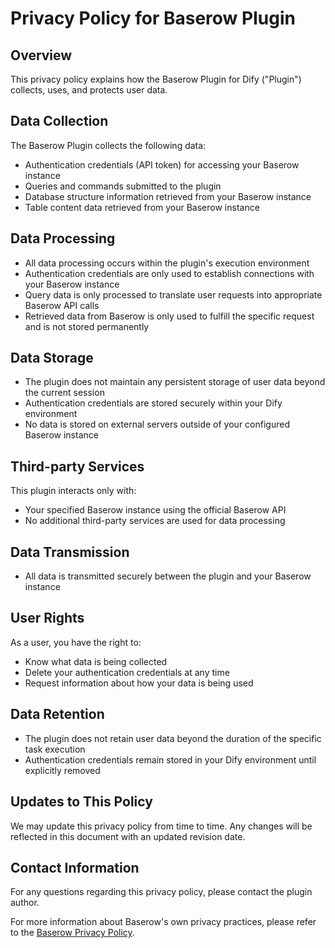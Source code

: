 # Privacy Policy for Baserow Plugin

## Overview
This privacy policy explains how the Baserow Plugin for Dify ("Plugin") collects, uses, and protects user data.

## Data Collection
The Baserow Plugin collects the following data:
- Authentication credentials (API token) for accessing your Baserow instance
- Queries and commands submitted to the plugin
- Database structure information retrieved from your Baserow instance
- Table content data retrieved from your Baserow instance

## Data Processing
- All data processing occurs within the plugin's execution environment
- Authentication credentials are only used to establish connections with your Baserow instance
- Query data is only processed to translate user requests into appropriate Baserow API calls
- Retrieved data from Baserow is only used to fulfill the specific request and is not stored permanently

## Data Storage
- The plugin does not maintain any persistent storage of user data beyond the current session
- Authentication credentials are stored securely within your Dify environment
- No data is stored on external servers outside of your configured Baserow instance

## Third-party Services
This plugin interacts only with:
- Your specified Baserow instance using the official Baserow API
- No additional third-party services are used for data processing

## Data Transmission
- All data is transmitted securely between the plugin and your Baserow instance

## User Rights
As a user, you have the right to:
- Know what data is being collected
- Delete your authentication credentials at any time
- Request information about how your data is being used

## Data Retention
- The plugin does not retain user data beyond the duration of the specific task execution
- Authentication credentials remain stored in your Dify environment until explicitly removed

## Updates to This Policy
We may update this privacy policy from time to time. Any changes will be reflected in this document with an updated revision date.

## Contact Information
For any questions regarding this privacy policy, please contact the plugin author.

For more information about Baserow's own privacy practices, please refer to the [Baserow Privacy Policy](https://baserow.io/privacy-policy).
